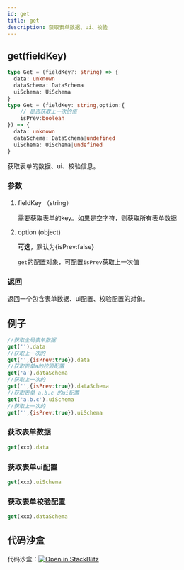 ```yaml
---
id: get
title: get
description: 获取表单数据、ui、校验
---
```


## get(fieldKey)

```ts
type Get = (fieldKey?: string) => {
  data: unknown
  dataSchema: DataSchema
  uiSchema: UiSchema
}
type Get = (fieldKey: string,option:{
	// 是否获取上一次的值
	isPrev:boolean
}) => {
  data: unknown
  dataSchema: DataSchema|undefined
  uiSchema: UiSchema|undefined
}
```

获取表单的数据、ui、校验信息。

### 参数

1. fieldKey （string）

	需要获取表单的key。如果是空字符，则获取所有表单数据

1. option (object)

	**可选**，默认为{isPrev:false}
	
	`get`的配置对象，可配置`isPrev`获取上一次值

### 返回

返回一个包含表单数据、ui配置、校验配置的对象。



## 例子

```js
//获取全局表单数据
get('').data
//获取上一次的
get('',{isPrev:true}).data
//获取表单a的校验配置
get('a').dataSchema
//获取上一次的
get('',{isPrev:true}).dataSchema
//获取表单 a.b.c 的ui配置
get('a.b.c').uiSchema
//获取上一次的
get('',{isPrev:true}).uiSchema
```

### 获取表单数据

```js
get(xxx).data
```

### 获取表单ui配置

```js
get(xxx).uiSchema
```

### 获取表单校验配置

```js
get(xxx).dataSchema
```

## 代码沙盒

代码沙盒：[![Open in StackBlitz](https://developer.stackblitz.com/img/open_in_stackblitz.svg)](https://stackblitz.com/edit/drip-form-fggmg1?file=src/App.tsx)